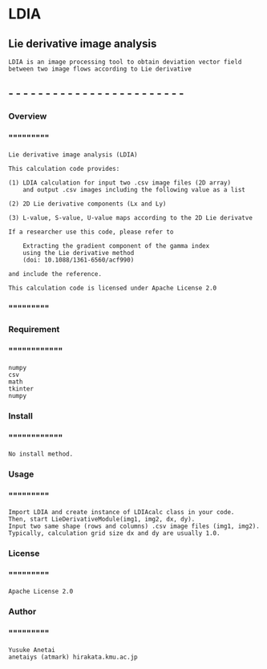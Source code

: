 # LDIA
## Lie derivative image analysis
	LDIA is an image processing tool to obtain deviation vector field 
 	between two image flows according to Lie derivative

## - - - - - - - - - - - - - - - - - - - - - - - -

### Overview
### """""""""

	Lie derivative image analysis (LDIA)

	This calculation code provides:

	(1) LDIA calculation for input two .csv image files (2D array)
		and output .csv images including the following value as a list

	(2) 2D Lie derivative components (Lx and Ly)

	(3) L-value, S-value, U-value maps according to the 2D Lie derivatve

	If a researcher use this code, please refer to

		Extracting the gradient component of the gamma index
		using the Lie derivative method
		(doi: 10.1088/1361-6560/acf990)
	
	and include the reference.

	This calculation code is licensed under Apache License 2.0 

### """""""""

### Requirement
### """"""""""""
	numpy
 	csv
  	math
	tkinter
 	numpy

### Install
### """"""""""""
	No install method.

### Usage
### """""""""
	Import LDIA and create instance of LDIAcalc class in your code.
	Then, start LieDerivativeModule(img1, img2, dx, dy).
	Input two same shape (rows and columns) .csv image files (img1, img2).
 	Typically, calculation grid size dx and dy are usually 1.0.

### License
### """""""""
	Apache License 2.0 

### Author
### """""""""
	Yusuke Anetai 
 	anetaiys (atmark) hirakata.kmu.ac.jp
